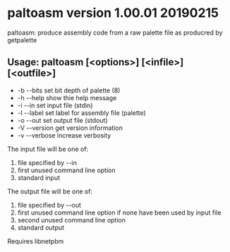 # paltoasm version 1.00.01 20190215

paltoasm: produce assembly code from a raw palette file as producred
by getpalette

## Usage: paltoasm [&lt;options&gt;]  [&lt;infile&gt;]  [&lt;outfile&gt;]

- -b --bits    set bit depth of palette (8)
- -h --help    show thie help message
- -i --in      set input file (stdin)
- -l --label   set label for assembly file (palette)
- -o --out     set output file (stdout)
- -V --version get version information
- -v --verbose increase verbosity
	
The input file will be one of:

1. file specified by --in
2. first unused command line option
3. standard input
	
The output file will be one of:

1. file specified by --out
2. first unused command line option if none have been used by input file
3. second unused command line option
4. standard output
	
Requires libnetpbm
